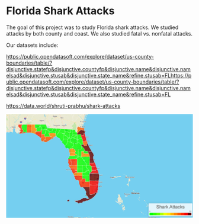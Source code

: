 # Florida Shark Attacks

The goal of this project was to study Florida shark attacks.  We studied attacks by both county and coast.  We also studied fatal vs. nonfatal attacks.

Our datasets include:

https://public.opendatasoft.com/explore/dataset/us-county-boundaries/table/?disjunctive.statefp&disjunctive.countyfp&disjunctive.name&disjunctive.namelsad&disjunctive.stusab&disjunctive.state_name&refine.stusab=FLhttps://public.opendatasoft.com/explore/dataset/us-county-boundaries/table/?disjunctive.statefp&disjunctive.countyfp&disjunctive.name&disjunctive.namelsad&disjunctive.stusab&disjunctive.state_name&refine.stusab=FL

https://data.world/shruti-prabhu/shark-attacks


![alt text](https://github.com/moormeierz/florida-shark-attacks/blob/main/images/heatmap.PNG?raw=true)
